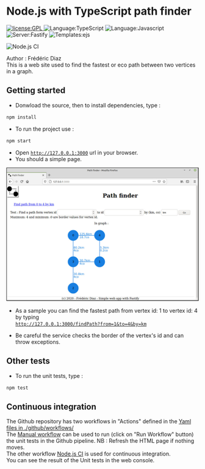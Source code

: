 # Node.js with TypeScript path finder
<p>
  <a href="./LICENSE">
      <img
        alt="license:GPL"
        src="https://img.shields.io/badge/license-GPL-blue"
      />
  </a>
  <img
      alt="Language:TypeScript"
      src="https://img.shields.io/badge/Language-TypeScript-green"
  />
  <img
      alt="Language:Javascript"
      src="https://img.shields.io/badge/Language-Javascript-green"
  />
  <img
      alt="Server:Fastify"
      src="https://img.shields.io/badge/Server-Fastify-45d298"
  />
  <img
      alt="Templates:ejs"
      src="https://img.shields.io/badge/Templates-Ejs-45d298"
  />

  ![Node.js CI](https://github.com/Cirrus-8691/PathFinder/workflows/Node.js%20CI/badge.svg)
  
</p>
Author : Frédéric Diaz<br>
This is a web site used to find the fastest or eco path between two vertices in a graph.

## Getting started
 - Donwload the source, then to install dependencies, type :
```bash
npm install
```
- To run the project use :
```bash
npm start
```
- Open <a href="http://127.0.0.1:3000">`http://127.0.0.1:3000`</a> url in your browser.
- You should a simple page.
<p align="center">
    <img
      alt="hello"
      src="./assets/images/hello.jpeg"
    />
</p>

- As a sample you can find the fastest path from vertex id: 1 to vertex id: 4 by typing<br> 
<a href="http://127.0.0.1:3000/findPath?from=1&to=4&by=km">`http://127.0.0.1:3000/findPath?from=1&to=4&by=km`</a>

 - Be careful the service checks the border of the vertex's id and can throw exceptions.<br>

## Other tests
- To run the unit tests, type :
```bash
npm test
```

##  Continuous integration
The Github repository has two workflows in "Actions" defined in the 
<a href="./.github/workflows">Yaml files in ./github/workflows/</a><br/>
The <a href="./.github/workflows/manual.yml">Manual workflow</a> can be used to run (click on "Run Workflow" button) the unit tests in the Github pipeline. NB : Refresh the HTML page if nothing moves.
<br/>
The other workflow <a href="./.github/workflows/node.js.yml">Node.js CI</a> is used for continuous integration.
<br/>
You can see the result of the Unit tests in the web console.

